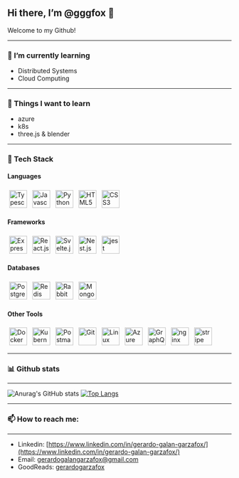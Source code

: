 ## Hi there, I’m @gggfox 👋
Welcome to my Github!

---
### 🌱 I’m currently learning 

- Distributed Systems
- Cloud Computing 

---
### 🚀 Things I want to learn

- azure
- k8s
- three.js & blender

---
### 🤖 Tech Stack

  
#### Languages
<p align="left">   
  <img 
    alt="Typescript" 
    title="Typescript" 
    src="https://img.stackshare.io/service/1612/bynNY5dJ.jpg" 
    height="40" 
    style="vertical-align:top; margin:4px"
  >
  <img 
    alt="Javascript" 
    title="Javascript" 
    src="https://img.stackshare.io/service/1209/javascript.jpeg" 
    height="40" 
    style="vertical-align:top; margin:4px"
  >
  <img 
    alt="Python" 
    title="Python" 
    src="https://img.stackshare.io/service/993/pUBY5pVj.png" 
    height="40" 
    style="vertical-align:top; margin:4px"
  >
  <img 
    alt="HTML5" 
    title="Html" 
    src="https://img.stackshare.io/service/2538/kEpgHiC9.png" 
    height="40" 
    style="vertical-align:top; margin:4px"
  >
  <img 
    alt="CSS3" 
    title="Css" 
    src="https://img.stackshare.io/service/6727/css.png" 
    height="40" 
    style="vertical-align:top; margin:4px"
  >
</p>

#### Frameworks
<p align="left"> 
  <img 
    alt="Express.js" 
    title="Node.js" 
    src="https://img.stackshare.io/service/1011/n1JRsFeB_400x400.png" 
    height="40" 
    style="vertical-align:top; margin:4px"
  >
  <img 
    alt="React.js" 
    title="React" 
    src="https://img.stackshare.io/service/1020/OYIaJ1KK.png" 
    height="40" 
    style="vertical-align:top; margin:4px"
  >
  <img 
    alt="Svelte.js" 
    title="Svelte" 
    src="https://img.stackshare.io/service/6113/7exmJEg4_400x400.png" 
    height="40" 
    style="vertical-align:top; margin:4px"
  >
  <img 
    alt="Nest.js" 
    title="Nest.js" 
    src="https://img.stackshare.io/service/8747/4zsOyxko_400x400.jpg" 
    height="40" 
    style="vertical-align:top; margin:4px"
  >
  <img 
    alt="jest" 
    title="jest" 
    src="https://img.stackshare.io/service/830/jest.png"
    height="40" 
    style="vertical-align:top; margin:4px"
  >
</p>

#### Databases

<p align="left">
  <img 
    alt="PostgreSQL" 
    title="PostgreSQL" 
    src="https://img.stackshare.io/service/1028/ASOhU5xJ.png" 
    height="40" 
    style="vertical-align:top; margin:4px"
  >
  <img 
     alt="Redis" 
     title="Redis" 
     src="https://img.stackshare.io/service/1031/default_cbce472cd134adc6688572f999e9122b9657d4ba.png" 
     height="40" 
     style="vertical-align:top; margin:4px"
  >
  <img 
     alt="RabbitMQ" 
     title="RabbitMQ" 
     src="https://img.stackshare.io/service/1061/default_df93e9a30d27519161b39d8c1d5c223c1642d187.jpg" 
     height="40" 
     style="vertical-align:top; margin:4px"
  >
  <img 
    alt="MongoDB" 
    title="MongoDB" 
    src="https://toppng.com/public/uploads/preview/9kib-354x415-unnamed-mongodb-logo-sv-11562860723mgempnmrq3.png"                height="40" 
    style="vertical-align:top; margin:4px"
    >
</p>

#### Other Tools
<p align="left">
  <img 
    alt="Docker" 
    title="Docker" 
    src="https://img.stackshare.io/service/586/n4u37v9t_400x400.png" 
    height="40" 
    style="vertical-align:top; margin:4px"
  >
  <img 
    alt="Kubernetes" 
    title="Kubernetes" 
    src="https://img.stackshare.io/service/1885/21_d3cvM.png"
    height="40" 
    style="vertical-align:top; margin:4px"
  >
  <img 
    alt="Postman" 
    title="Postman" 
    src="https://img.stackshare.io/service/1336/xWMRvm_5_400x400.png"
    height="40" 
    style="vertical-align:top; margin:4px"
  >
  <img 
    alt="Git" 
    title="Git" 
    src="https://img.stackshare.io/service/1046/git.png" 
    height="40" 
    style="vertical-align:top; margin:4px"
  >
  <img 
    alt="Linux" 
    title="Linux" 
    src="https://img.stackshare.io/service/10483/linux.png" 
    height="40" 
    style="vertical-align:top; margin:4px"
  >
  <img 
    alt="Azure" 
    title="Azure" 
    src="https://img.stackshare.io/service/4313/XNKktHjN_400x400.png" 
    height="40"
    style="vertical-align:top; margin:4px"
  >
  <img 
    alt="GraphQL" 
    title="GraphQL" 
    src="https://img.stackshare.io/service/3820/12972006.png" 
    height="40" 
    style="vertical-align:top; margin:4px"
  >
  <img 
    alt="nginx" 
    title="nginx" 
    src="https://img.stackshare.io/service/1052/YMxUfyWf.png"
    height="40" 
    style="vertical-align:top; margin:4px"
  >
  <img 
    alt="stripe" 
    title="stripe" 
    src="https://img.stackshare.io/service/97/eW6tXeq3.png"
    height="40" 
    style="vertical-align:top; margin:4px"
  >
</p>

<!--
https://stackshare.io/feed
   <img alt="" title="" src="" height="40" style="vertical-align:top; margin:4px">
-->

---
### 📊 Github stats
---

![Anurag's GitHub stats](https://github-readme-stats.vercel.app/api?username=gggfox&show_icons=true&theme=radical)
[![Top Langs](https://github-readme-stats.vercel.app/api/top-langs/?username=gggfox&layout=compact&theme=radical)](https://github.com/anuraghazra/github-readme-stats)

---
### 📫 How to reach me: 
---

* Linkedin: [https://www.linkedin.com/in/gerardo-galan-garzafox/](https://www.linkedin.com/in/gerardo-galan-garzafox/)
* Email: gerardogalangarzafox@gmail.com
* GoodReads: [gerardogarzafox](https://www.goodreads.com/user/show/90067116-gerardo-garzafox)
<!-- * Youtube: [gggfox](https://www.youtube.com/channel/UCWYq3iNgMkEFAZFYZcb0Xdg) -->
